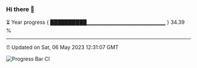 ### Hi there 👋

⏳ Year progress { ██████████▁▁▁▁▁▁▁▁▁▁▁▁▁▁▁▁▁▁▁▁ } 34.39 %

---

⏰ Updated on Sat, 06 May 2023 12:31:07 GMT

![Progress Bar CI](https://github.com/ZhaoGui/ZhaoGui/workflows/Progress%20Bar%20CI/badge.svg)
